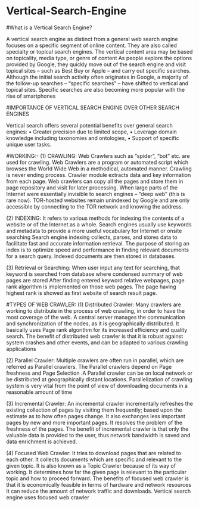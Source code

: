 # Vertical-Search-Engine

#What is a Vertical Search Engine?

A vertical search engine as distinct from a general web search engine focuses on a specific segment of online content. They are also called specialty or topical search engines. The vertical content area may be based on topicality, media type, or genre of content
As people explore the options provided by Google, they quickly move out of the search engine and visit topical sites – such as Best Buy or Apple – and carry out specific searches. Although the initial search activity often originates in Google, a majority of the follow-up searches – “specific searches” – have shifted to vertical and topical sites.
Specific searches are also becoming more popular with the rise of smartphones

#IMPORTANCE OF VERTICAL SEARCH ENGINE OVER OTHER SEARCH ENGINES

Vertical search offers several potential benefits over general search engines:
•	Greater precision due to limited scope,
•	Leverage domain knowledge including taxonomies and ontologies,
•	Support of specific unique user tasks.

#WORKING:-
(1)	CRAWLING: Web Crawlers such as “spider”, “bot” etc. are used for crawling. Web Crawlers are a program or automated script which browses the World Wide Web in a methodical, automated manner.
Crawling is never ending process.
Crawler module extracts data and key information from each page.
Web crawlers can copy all the pages and store them in page repository and visit for later processing. 
When large parts of the Internet were essentially invisible to search engines – “deep web” (this is rare now). 
	TOR-hosted websites remain unindexed by Google and are only 	accessible by connecting to the TOR network and knowing the 	address.

(2)	INDEXING: It refers to various methods for indexing the contents of a website or of the Internet as a whole. 
Search engines usually use keywords and metadata to provide a more useful vocabulary for Internet or onsite searching
Search engine indexing collects, parses, and stores data to facilitate fast and accurate information retrieval. 
The purpose of storing an index is to optimize speed and performance in finding relevant documents for a search query.
Indexed documents are then stored in databases.

(3)	Retrieval or Searching: When user input any text for searching, that  keyword is searched from database where condensed summary of web pages are stored
After finding entered keyword relative webpages, page rank algorithm is implemented on those web pages.
The page having highest rank is showed as first website of search result page.

#TYPES OF WEB CRAWLER: 
(1)	Distributed Crawler: Many crawlers are working to distribute in the process of web crawling, in order to have the most coverage of the web.
 A central server manages the communication and synchronization of the nodes, as it is geographically distributed.
It basically uses Page rank algorithm for its increased efficiency and quality search.
The benefit of distributed web crawler is that it is robust against system crashes and other events, and can be adapted to various crawling applications

(2)	Parallel Crawler: Multiple crawlers are often run in parallel, which are referred as Parallel crawlers. 
The Parallel crawlers depend on Page freshness and Page Selection .A Parallel crawler can be on local network or be distributed at geographically distant locations. 
Parallelization of crawling system is very vital from the point of view of downloading documents in a reasonable amount of time

(3)	Incremental Crawler:  An incremental crawler incrementally refreshes the existing collection of pages by visiting them frequently; based upon the estimate as to how often pages change. 
It also exchanges less important pages by new and more important pages. 
It resolves the problem of the freshness of the pages. The benefit of incremental crawler is that only the valuable data is provided to the user, thus network bandwidth is saved and data enrichment is achieved.

(4)	Focused Web Crawler: It tries to download pages that are related to each other. 
It collects documents which are specific and relevant to the given topic. It is also known as a Topic Crawler because of its way of working.
 It determines how far the given page is relevant to the particular topic and how to proceed forward. 
The benefits of focused web crawler is that it is economically feasible in terms of hardware and network resources
 It can reduce the amount of network traffic and downloads.
Vertical search engine uses focused web crawler
